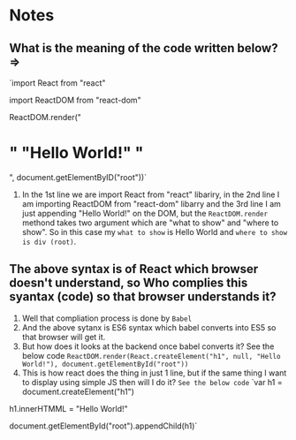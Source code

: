 # Notes

## What is the meaning of the code written below? =>
 
`import React from "react"

import ReactDOM from "react-dom"

ReactDOM.render("<h1>" "Hello World!" "</h1>", document.getElementByID("root"))`

1. In the 1st line we are import React from "react" libariry, in the 2nd line I am importing ReactDOM from "react-dom" libarry and the 3rd line I am just appending "Hello World!" on the DOM, but the `ReactDOM.render` methond takes two argument which are "what to show" and "where to show". So in this case my `what to show` is Hello World and `where to show is div (root)`.

## The above syntax is of React which browser doesn't understand, so Who complies this syantax (code) so that browser understands it?

1. Well that compliation process is done by `Babel`
2. And the above sytanx is ES6 syntax which babel converts into ES5 so that browser will get it.
3. But how does it looks at the backend once babel converts it? See the below code
`ReactDOM.render(React.createElement("h1", null, "Hello World!"), document.getElementById("root"))`
4. This is how react does the thing in just 1 line, but if the same thing I want to display using simple JS then will I do it? `See the below code`
`var h1 = document.createElement("h1")

h1.innerHTMML = "Hello World!"

document.getElementById("root").appendChild(h1)`

